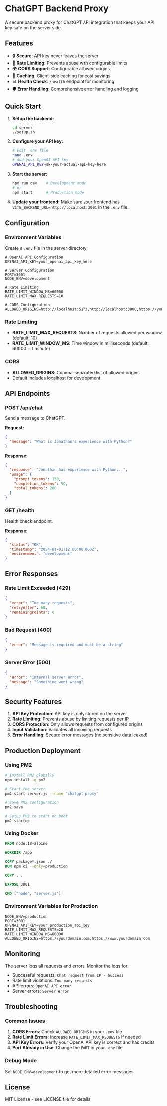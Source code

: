 # ChatGPT Backend Proxy

A secure backend proxy for ChatGPT API integration that keeps your API key safe on the server side.

## Features

- 🔒 **Secure**: API key never leaves the server
- 🚦 **Rate Limiting**: Prevents abuse with configurable limits
- 🌍 **CORS Support**: Configurable allowed origins
- 💾 **Caching**: Client-side caching for cost savings
- 📊 **Health Check**: `/health` endpoint for monitoring
- 🛡️ **Error Handling**: Comprehensive error handling and logging

## Quick Start

1. **Setup the backend:**
   ```bash
   cd server
   ./setup.sh
   ```

2. **Configure your API key:**
   ```bash
   # Edit .env file
   nano .env
   # Add your OpenAI API key
   OPENAI_API_KEY=sk-your-actual-api-key-here
   ```

3. **Start the server:**
   ```bash
   npm run dev    # Development mode
   # or
   npm start      # Production mode
   ```

4. **Update your frontend:**
   Make sure your frontend has `VITE_BACKEND_URL=http://localhost:3001` in the `.env` file.

## Configuration

### Environment Variables

Create a `.env` file in the server directory:

```env
# OpenAI API Configuration
OPENAI_API_KEY=your_openai_api_key_here

# Server Configuration
PORT=3001
NODE_ENV=development

# Rate Limiting
RATE_LIMIT_WINDOW_MS=60000
RATE_LIMIT_MAX_REQUESTS=10

# CORS Configuration
ALLOWED_ORIGINS=http://localhost:5173,http://localhost:3000,https://yourdomain.com
```

### Rate Limiting

- **RATE_LIMIT_MAX_REQUESTS**: Number of requests allowed per window (default: 10)
- **RATE_LIMIT_WINDOW_MS**: Time window in milliseconds (default: 60000 = 1 minute)

### CORS

- **ALLOWED_ORIGINS**: Comma-separated list of allowed origins
- Default includes localhost for development

## API Endpoints

### POST /api/chat

Send a message to ChatGPT.

**Request:**
```json
{
  "message": "What is Jonathan's experience with Python?"
}
```

**Response:**
```json
{
  "response": "Jonathan has experience with Python...",
  "usage": {
    "prompt_tokens": 150,
    "completion_tokens": 50,
    "total_tokens": 200
  }
}
```

### GET /health

Health check endpoint.

**Response:**
```json
{
  "status": "OK",
  "timestamp": "2024-01-01T12:00:00.000Z",
  "environment": "development"
}
```

## Error Responses

### Rate Limit Exceeded (429)
```json
{
  "error": "Too many requests",
  "retryAfter": 60,
  "remainingPoints": 0
}
```

### Bad Request (400)
```json
{
  "error": "Message is required and must be a string"
}
```

### Server Error (500)
```json
{
  "error": "Internal server error",
  "message": "Something went wrong"
}
```

## Security Features

1. **API Key Protection**: API key is only stored on the server
2. **Rate Limiting**: Prevents abuse by limiting requests per IP
3. **CORS Protection**: Only allows requests from configured origins
4. **Input Validation**: Validates all incoming requests
5. **Error Handling**: Secure error messages (no sensitive data leaked)

## Production Deployment

### Using PM2

```bash
# Install PM2 globally
npm install -g pm2

# Start the server
pm2 start server.js --name "chatgpt-proxy"

# Save PM2 configuration
pm2 save

# Setup PM2 to start on boot
pm2 startup
```

### Using Docker

```dockerfile
FROM node:18-alpine

WORKDIR /app

COPY package*.json ./
RUN npm ci --only=production

COPY . .

EXPOSE 3001

CMD ["node", "server.js"]
```

### Environment Variables for Production

```env
NODE_ENV=production
PORT=3001
OPENAI_API_KEY=your_production_api_key
RATE_LIMIT_MAX_REQUESTS=20
RATE_LIMIT_WINDOW_MS=60000
ALLOWED_ORIGINS=https://yourdomain.com,https://www.yourdomain.com
```

## Monitoring

The server logs all requests and errors. Monitor the logs for:

- Successful requests: `Chat request from IP - Success`
- Rate limit violations: `Too many requests`
- API errors: `OpenAI API error`
- Server errors: `Server error`

## Troubleshooting

### Common Issues

1. **CORS Errors**: Check `ALLOWED_ORIGINS` in your `.env` file
2. **Rate Limit Errors**: Increase `RATE_LIMIT_MAX_REQUESTS` if needed
3. **API Key Errors**: Verify your OpenAI API key is correct and has credits
4. **Port Already in Use**: Change the `PORT` in your `.env` file

### Debug Mode

Set `NODE_ENV=development` to get more detailed error messages.

## License

MIT License - see LICENSE file for details.
